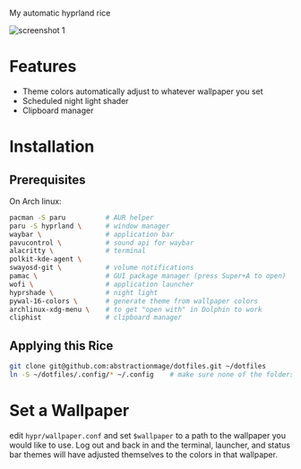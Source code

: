 My automatic hyprland rice

![screenshot 1](preview/rwby-screenshot.png)

# Features
- Theme colors automatically adjust to whatever wallpaper you set
- Scheduled night light shader
- Clipboard manager

# Installation
## Prerequisites
On Arch linux:
```bash
pacman -S paru          # AUR helper
paru -S hyprland \      # window manager
waybar \                # application bar
pavucontrol \           # sound api for waybar 
alacritty \             # terminal
polkit-kde-agent \       
swayosd-git \           # volume notifications
pamac \                 # GUI package manager (press Super+A to open) 
wofi \                  # application launcher
hyprshade \             # night light 
pywal-16-colors \       # generate theme from wallpaper colors
archlinux-xdg-menu \    # to get "open with" in Dolphin to work
cliphist                # clipboard manager
```

## Applying this Rice
```bash
git clone git@github.com:abstractionmage/dotfiles.git ~/dotfiles
ln -S ~/dotfiles/.config/* ~/.config    # make sure none of the folders in ~/dotfiles/.config already exist in your ~/.config
```

# Set a Wallpaper
edit `hypr/wallpaper.conf` and set `$wallpaper` to a path to the wallpaper you would like to use. Log out and back in and the terminal, launcher, and status bar themes will have adjusted themselves to the colors in that wallpaper.  